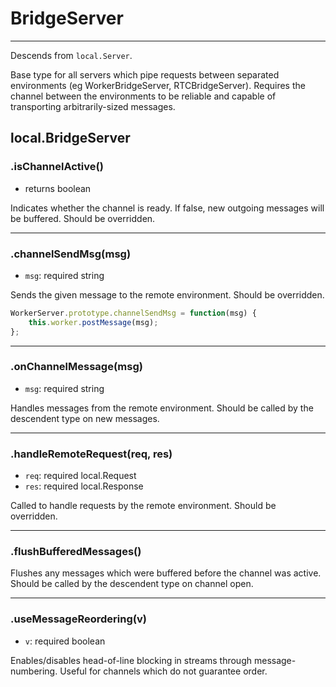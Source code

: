 BridgeServer
============

---

Descends from `local.Server`.

Base type for all servers which pipe requests between separated environments (eg WorkerBridgeServer, RTCBridgeServer). Requires the channel between the environments to be reliable and capable of transporting arbitrarily-sized messages.

## local.BridgeServer

### .isChannelActive()

 - returns boolean

Indicates whether the channel is ready. If false, new outgoing messages will be buffered. Should be overridden.

---

### .channelSendMsg(msg)

 - `msg`: required string

Sends the given message to the remote environment. Should be overridden.

```javascript
WorkerServer.prototype.channelSendMsg = function(msg) {
	this.worker.postMessage(msg);
};
```

---

### .onChannelMessage(msg)

 - `msg`: required string

Handles messages from the remote environment. Should be called by the descendent type on new messages.

---

### .handleRemoteRequest(req, res)

 - `req`: required local.Request
 - `res`: required local.Response

Called to handle requests by the remote environment. Should be overridden.

---

### .flushBufferedMessages()

Flushes any messages which were buffered before the channel was active. Should be called by the descendent type on channel open.

---

### .useMessageReordering(v)

 - `v`: required boolean

Enables/disables head-of-line blocking in streams through message-numbering. Useful for channels which do not guarantee order.